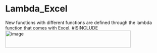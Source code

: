 # Lambda_Excel
New functions with different functions are defined through the lambda function that comes with Excel.
#ISINCLUDE
<img width="397" height="55" alt="image" src="https://github.com/user-attachments/assets/b0ab9265-e8e2-4111-b1c3-9ab909e2cd33" />
